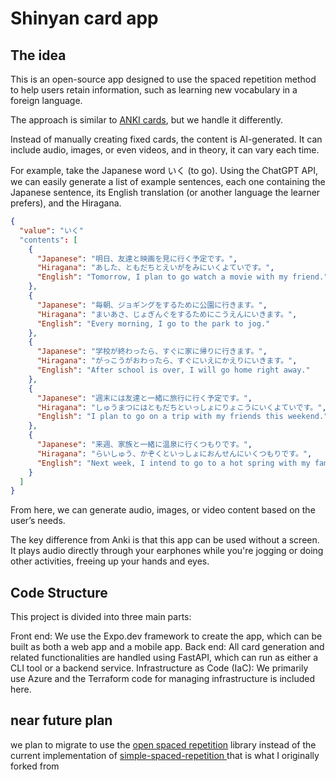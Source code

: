 # Shinyan card app
## The idea
This is an open-source app designed to use the spaced repetition method to help users retain information, such as learning new vocabulary in a foreign language.

The approach is similar to [ANKI cards]([https://link-url-here.org](https://ankiweb.net/decks)), but we handle it differently.

Instead of manually creating fixed cards, the content is AI-generated. It can include audio, images, or even videos, and in theory, it can vary each time. 

For example, take the Japanese word いく (to go). Using the ChatGPT API, we can easily generate a list of example sentences, each one containing the Japanese sentence, its English translation (or another language the learner prefers), and the Hiragana.

```json
{
  "value": "いく"
  "contents": [
    {
      "Japanese": "明日、友達と映画を見に行く予定です。",
      "Hiragana": "あした、ともだちとえいがをみにいくよていです。",
      "English": "Tomorrow, I plan to go watch a movie with my friend."
    },
    {
      "Japanese": "毎朝、ジョギングをするために公園に行きます。",
      "Hiragana": "まいあさ、じょぎんぐをするためにこうえんにいきます。",
      "English": "Every morning, I go to the park to jog."
    },
    {
      "Japanese": "学校が終わったら、すぐに家に帰りに行きます。",
      "Hiragana": "がっこうがおわったら、すぐにいえにかえりにいきます。",
      "English": "After school is over, I will go home right away."
    },
    {
      "Japanese": "週末には友達と一緒に旅行に行く予定です。",
      "Hiragana": "しゅうまつにはともだちといっしょにりょこうにいくよていです。",
      "English": "I plan to go on a trip with my friends this weekend."
    },
    {
      "Japanese": "来週、家族と一緒に温泉に行くつもりです。",
      "Hiragana": "らいしゅう、かぞくといっしょにおんせんにいくつもりです。",
      "English": "Next week, I intend to go to a hot spring with my family."
    }
  ]
}
```

From here, we can generate audio, images, or video content based on the user’s needs.

The key difference from Anki is that this app can be used without a screen. It plays audio directly through your earphones while you're jogging or doing other activities, freeing up your hands and eyes.

## Code Structure
This project is divided into three main parts:

Front end: We use the Expo.dev framework to create the app, which can be built as both a web app and a mobile app.
Back end: All card generation and related functionalities are handled using FastAPI, which can run as either a CLI tool or a backend service.
Infrastructure as Code (IaC): We primarily use Azure and the Terraform code for managing infrastructure is included here.

## near future plan 
we plan to migrate to use the [open spaced repetition](https://github.com/open-spaced-repetition) library instead of the current implementation of [simple-spaced-repetition ](https://github.com/vlopezferrando/simple-spaced-repetition) that is what I originally forked from 

